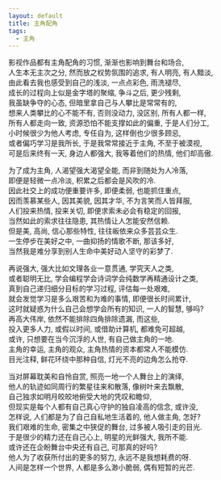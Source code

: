 ```yaml
---
layout: default
title: 主角配角
tags:
  - 主角
---
```

  
影视作品都有主角配角的习惯, 渐渐也影响到舞台和场合,  
人生本无主次之分, 然而放之权势氛围的追求, 有人明亮, 有人黯淡,  
由此看去我也感受到自己的浅淡, 一点点彩色, 雨洗褪尽,  
成长的过程向上似是金字塔的聚缩, 争斗之后, 更少残剩,  
我虽缺争夺的心态, 但暗里拿自己与人攀比是常常有的,  
想来人类攀比的心不能不有, 否则没动力, 没区别, 所有人都一样,  
所有人都走向一致, 资源恐怕不能支撑如此的偏重, 于是人们分工,  
小时候很少为他人考虑, 专任自为, 这样倒也少很多顾忌,  
或者偏巧学习是我所长, 于是我常常接近于主角, 不至于被漠视,  
可是后来终有一天, 身边人都强大, 我等着他们的热情, 他们却高傲.  
  
为了成为主角, 人渴望强大渴望全能, 而非到随处为人冷落,  
即便是轻微一点冷淡, 积累之后都会是风吹的冷.  
因此社交上的成功便重要许多, 即便柔弱, 也能抓住重点,  
因而羡慕某些人, 因其美貌, 因其才华, 不为言笑而人皆拜服,  
人们投来热情, 投来关切, 即便求索未必会有稳定的回报,  
当然如此的索求往往隐患, 其热情让人怎能安然信赖.  
但是美, 高尚, 信心那些特性, 往往皈依来众多芸芸众生.  
一生停步在美好之中, 一曲抑扬的情歌不断, 那该多好,  
当然我是难分享到别人生命中美好动人坚守的彩梦了.  
  
再说强大, 强大比如文理各业一意贯通, 学究天人之类,  
或者聪明无比, 学会编程学会诗词学会纯数学再精通设计之类,  
真到自己递归细分目标的学习过程, 评估每一处艰难,  
就会发觉学习是多么艰苦和为难的事情, 即便很长时间累计,  
这时就疑惑为什么自己会想学会所有的知识, 一人的智慧, 够吗?  
再高大伟岸, 依然不能排除四角排除遗漏, 而这些,  
投入更多人力, 或假以时间, 或借助计算机, 都难免可超越,  
或许, 只想要在当今沉浮的人世, 有自己做主角的一地.  
主角的幸运, 主角的观众, 主角热情的资本都常人不能模仿.  
目光注释, 鲜花环绕中那种自信, 灯光不亮的边角怎么抢夺.  
  
当对屏幕耽美和自怜自赏, 照亮一地一个人舞台上的演绎,  
他人的轨迹如同周行的繁星往来和散落, 像树叶来去飘散,  
自己独求如明月皎皎地俯受大地的凭叹和瞻仰,  
但现实是每个人都有自己真心守护的独自凌高的信念, 或许没,  
怎样说, 人们都是为了自己自私地生活着的, 他人做主角, 怎好?  
我们艰难的生命, 密集之中狭促的舞台, 过多被人吸引走的目光.  
于是很少的精力还在自己心上, 明星的光鲜强大, 我所不能.  
或许还在企盼舞台中央还有自己, 可那真的好吗?  
他人为了收获所付出的更多的努力, 永远不是我想耗费的呀.  
人间是怎样一个世界, 人都是多么渺小脆弱, 偶有短暂的光芒.  
